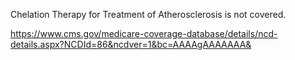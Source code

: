 Chelation Therapy for Treatment of Atherosclerosis is not covered.

https://www.cms.gov/medicare-coverage-database/details/ncd-details.aspx?NCDId=86&ncdver=1&bc=AAAAgAAAAAAA&
